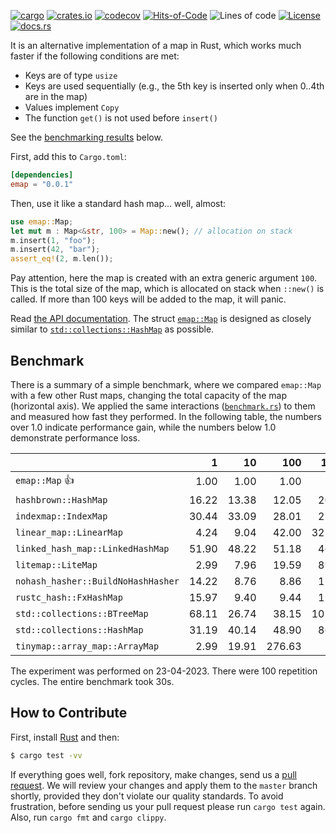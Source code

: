 [![cargo](https://github.com/yegor256/emap/actions/workflows/cargo.yml/badge.svg)](https://github.com/yegor256/emap/actions/workflows/cargo.yml)
[![crates.io](https://img.shields.io/crates/v/emap.svg)](https://crates.io/crates/emap)
[![codecov](https://codecov.io/gh/yegor256/emap/branch/master/graph/badge.svg)](https://codecov.io/gh/yegor256/emap)
[![Hits-of-Code](https://hitsofcode.com/github/yegor256/emap)](https://hitsofcode.com/view/github/yegor256/emap)
![Lines of code](https://img.shields.io/tokei/lines/github/yegor256/emap)
[![License](https://img.shields.io/badge/license-MIT-green.svg)](https://github.com/yegor256/emap/blob/master/LICENSE.txt)
[![docs.rs](https://img.shields.io/docsrs/emap)](https://docs.rs/emap/latest/emap/)

It is an alternative implementation of a map in Rust, which works much faster if the following conditions are met:

  * Keys are of type `usize`
  * Keys are used sequentially (e.g., the 5th key is inserted only when 0..4th are in the map)
  * Values implement `Copy`
  * The function `get()` is not used before `insert()`

See the [benchmarking results](#benchmark) below.

First, add this to `Cargo.toml`:

```toml
[dependencies]
emap = "0.0.1"
```

Then, use it like a standard hash map... well, almost:

```rust
use emap::Map;
let mut m : Map<&str, 100> = Map::new(); // allocation on stack
m.insert(1, "foo");
m.insert(42, "bar");
assert_eq!(2, m.len());
```

Pay attention, here the map is created with an extra generic argument `100`. This is 
the total size of the map, which is allocated on stack when `::new()` is called. 
If more than 100 keys will be added to the map, it will panic.

Read [the API documentation](https://docs.rs/emap/latest/emap/). 
The struct
[`emap::Map`](https://docs.rs/emap/latest/emap/struct.Map.html) is designed as closely similar to 
[`std::collections::HashMap`](https://doc.rust-lang.org/std/collections/struct.HashMap.html) as possible.

## Benchmark

There is a summary of a simple benchmark, where we compared `emap::Map` with
a few other Rust maps, changing the total capacity of the map (horizontal axis).
We applied the same interactions 
([`benchmark.rs`](https://github.com/yegor256/emap/blob/master/tests/benchmark.rs)) 
to them and measured how fast they performed. In the following table, 
the numbers over 1.0 indicate performance gain, 
while the numbers below 1.0 demonstrate performance loss.

<!-- benchmark -->
| | 1 | 10 | 100 | 1000 | 10000 |
| --- | --: | --: | --: | --: | --: |
| `emap::Map` 👍 | 1.00 | 1.00 | 1.00 | 1.00 | 1.00 |
| `hashbrown::HashMap` | 16.22 | 13.38 | 12.05 | 20.00 | 11.71 |
| `indexmap::IndexMap` | 30.44 | 33.09 | 28.01 | 27.86 | 29.58 |
| `linear_map::LinearMap` | 4.24 | 9.04 | 42.00 | 321.38 | 2K |
| `linked_hash_map::LinkedHashMap` | 51.90 | 48.22 | 51.18 | 46.07 | 45.94 |
| `litemap::LiteMap` | 2.99 | 7.96 | 19.59 | 89.11 | 774.03 |
| `nohash_hasher::BuildNoHashHasher` | 14.22 | 8.76 | 8.86 | 12.61 | 6.28 |
| `rustc_hash::FxHashMap` | 15.97 | 9.40 | 9.44 | 15.06 | 7.29 |
| `std::collections::BTreeMap` | 68.11 | 26.74 | 38.15 | 105.29 | 73.55 |
| `std::collections::HashMap` | 31.19 | 40.14 | 48.90 | 86.33 | 51.76 |
| `tinymap::array_map::ArrayMap` | 2.99 | 19.91 | 276.63 | 1K | 14K |

The experiment was performed on 23-04-2023.
 There were 100 repetition cycles.
 The entire benchmark took 30s.

<!-- benchmark -->

## How to Contribute

First, install [Rust](https://www.rust-lang.org/tools/install) and then:

```bash
$ cargo test -vv
```

If everything goes well, fork repository, make changes, 
send us a [pull request](https://www.yegor256.com/2014/04/15/github-guidelines.html).
We will review your changes and apply them to the `master` branch shortly,
provided they don't violate our quality standards. To avoid frustration,
before sending us your pull request please run `cargo test` again. Also, 
run `cargo fmt` and `cargo clippy`.
